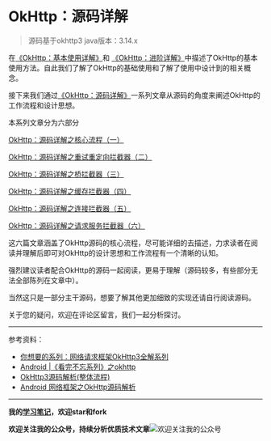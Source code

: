 # OkHttp：源码详解

> 源码基于okhttp3 java版本：3.14.x

在[《OkHttp：基本使用详解》](https://blog.csdn.net/baidu_32237719/article/details/100125359)和 [《OkHttp：进阶详解》](https://blog.csdn.net/baidu_32237719/article/details/109743388)中描述了OkHttp的基本使用方法。自此我们了解了OkHttp的基础使用和了解了使用中设计到的相关概念。

接下来我们通过[《OkHttp：源码详解》](https://blog.csdn.net/baidu_32237719/article/details/109743808)一系列文章从源码的角度来阐述OkHttp的工作流程和设计思想。

本系列文章分为六部分

[OkHttp：源码详解之核心流程（一）](https://blog.csdn.net/baidu_32237719/article/details/109743564)

[OkHttp：源码详解之重试重定向拦截器（二）](https://blog.csdn.net/baidu_32237719/article/details/109743605)

[OkHttp：源码详解之桥拦截器（三）](https://blog.csdn.net/baidu_32237719/article/details/109743649)

[OkHttp：源码详解之缓存拦截器（四）](https://blog.csdn.net/baidu_32237719/article/details/109743672)

[OkHttp：源码详解之连接拦截器（五）](https://blog.csdn.net/baidu_32237719/article/details/109743702)

[OkHttp：源码详解之请求服务拦截器（六）](https://blog.csdn.net/baidu_32237719/article/details/109743719)

这六篇文章涵盖了OkHttp源码的核心流程，尽可能详细的去描述，力求读者在阅读并理解后即可对OkHttp的设计思想和工作流程有一个清晰的认知。

强烈建议读者配合OkHttp的源码一起阅读，更易于理解（源码较多，有些部分无法全部陈列在文章中）。

当然这只是一部分主干源码，想要了解其他更加细致的实现还请自行阅读源码。

关于您的疑问，欢迎在评论区留言，我们一起分析探讨。

---

参考资料：

- [你想要的系列：网络请求框架OkHttp3全解系列](https://juejin.im/post/6873476209737629709/#heading-7)
- [Android |《看完不忘系列》之okhttp](https://juejin.im/post/6856966817844625415)
- [OkHttp3源码解析(整体流程)](https://mp.weixin.qq.com/s/gkIs54E-nT4ZqO21x02x7w)
- [Android 网络框架之OkHttp源码解析](https://juejin.im/post/6873476209737629709/#heading-7)

---

**我的[学习笔记](https://github.com/zhangzhian/LearningNotes)，欢迎star和fork**

**欢迎关注我的公众号，持续分析优质技术文章**![欢迎关注我的公众号](https://img-blog.csdnimg.cn/20190906092641631.jpg?x-oss-process=image/watermark,type_ZmFuZ3poZW5naGVpdGk,shadow_10,text_aHR0cHM6Ly9ibG9nLmNzZG4ubmV0L2JhaWR1XzMyMjM3NzE5,size_16,color_FFFFFF,t_70)
